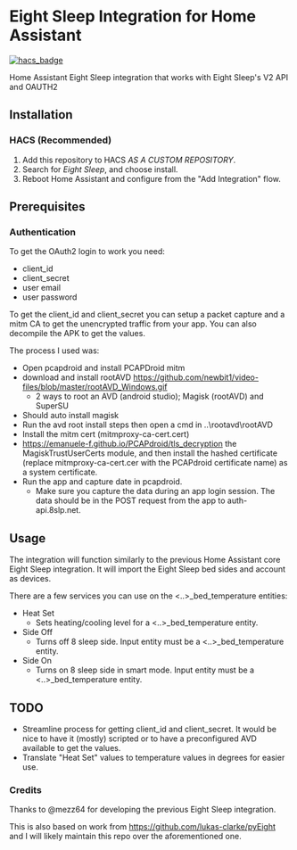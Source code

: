 # Eight Sleep Integration for Home Assistant
[![hacs_badge](https://img.shields.io/badge/HACS-Custom-41BDF5.svg?style=for-the-badge)](https://github.com/hacs/integration)

Home Assistant Eight Sleep integration that works with Eight Sleep's V2 API and OAUTH2

## Installation
### HACS (Recommended)

1. Add this repository to HACS *AS A CUSTOM REPOSITORY*.
2. Search for *Eight Sleep*, and choose install. 
3. Reboot Home Assistant and configure from the "Add Integration" flow.

## Prerequisites ##
### Authentication ###
To get the OAuth2 login to work you need:

- client_id
- client_secret
- user email
- user password

To get the client_id and client_secret you can setup a packet capture and a mitm CA to get the unencrypted traffic from your app. You can also decompile the APK to get the values.

The process I used was:
- Open pcapdroid and install PCAPDroid mitm
- download and install rootAVD https://github.com/newbit1/video-files/blob/master/rootAVD_Windows.gif 
  - 2 ways to root an AVD (android studio); Magisk (rootAVD) and SuperSU
- Should auto install magisk
- Run the avd root install steps then open a cmd in ..\rootavd\rootAVD
- Install the mitm cert (mitmproxy-ca-cert.cert)
- https://emanuele-f.github.io/PCAPdroid/tls_decryption the MagiskTrustUserCerts module, and then install the hashed certificate (replace mitmproxy-ca-cert.cer with the PCAPdroid certificate name) as a system certificate. 	
- Run the app and capture date in pcapdroid. 
  - Make sure you capture the data during an app login session. The data should be in the POST request from the app to auth-api.8slp.net.

## Usage ##
The integration will function similarly to the previous Home Assistant core Eight Sleep integration. It will import the Eight Sleep bed sides and account as devices.

There are a few services you can use on the <..>_bed_temperature entities:
- Heat Set
  - Sets heating/cooling level for a <..>_bed_temperature entity.
- Side Off
  - Turns off 8 sleep side. Input entity must be a <..>_bed_temperature entity.
- Side On
  - Turns on 8 sleep side in smart mode. Input entity must be a <..>_bed_temperature entity.

## TODO ##
- Streamline process for getting client_id and client_secret. It would be nice to have it (mostly) scripted or to have a preconfigured AVD available to get the values.
- Translate "Heat Set" values to temperature values in degrees for easier use.

### Credits ###
Thanks to @mezz64 for developing the previous Eight Sleep integration.

This is also based on work from https://github.com/lukas-clarke/pyEight and I will likely maintain this repo over the aforementioned one.